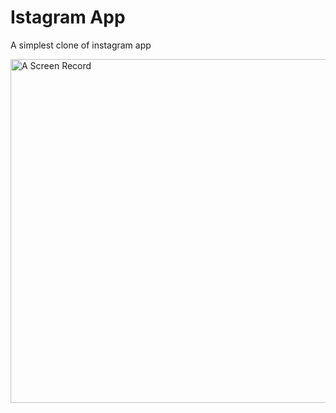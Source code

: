 <h1>Istagram App</h1>

<p>A simplest clone of instagram app</p>

<p><img alt="A Screen Record" src="ScreenRec.gif" height="550" /></p>
